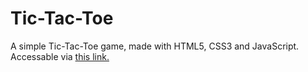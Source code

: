 # Tic-Tac-Toe
A simple Tic-Tac-Toe game, made with HTML5, CSS3 and JavaScript.
Accessable via [this link.](http://jetlaggedegg.github.io/tic-tac-toe/)
